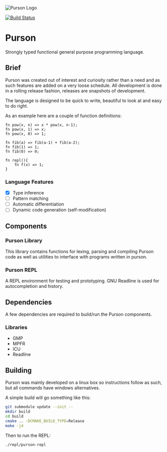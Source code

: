 ![Purson 
Logo](https://image.ibb.co/ng9iGo/purson_Lion_Red_Very_Small.png)

[![Build Status](https://travis-ci.com/RamblingMadMan/purson-lang.svg?branch=master)](https://travis-ci.com/RamblingMadMan/purson-lang)

# Purson
Strongly typed functional general purpose programming language.

## Brief
Purson was created out of interest and curiosity rather than a need and as such 
features are added on a very loose schedule. All development is done in a 
rolling release fashion, releases are snapshots of development.

The language is designed to be quick to write, beautiful to look at and easy to do right.

As an example here are a couple of function definitions:

```
fn pow(x, n) => x * pow(x, n-1);
fn pow(x, 1) => x;
fn pow(x, 0) => 1;

fn fib(a) => fib(a-1) + fib(a-2);
fn fib(1) => 1;
fn fib(0) => 0;

fn repl(){
	fn f(x) => 1;
}
```

### Language Features

- [X] Type inference
- [ ] Pattern matching
- [ ] Automatic differentiation
- [ ] Dynamic code generation (self-modification)

## Components

### Purson Library
This library contains functions for lexing, parsing and compiling Purson code as well as utilities to interface with programs written in purson.

### Purson REPL
A REPL environment for testing and prototyping. GNU Readline is used for 
autocompletion and history.

## Dependencies

A few dependencies are required to build/run the Purson components.

### Libraries

* GMP
* MPFR
* ICU
* Readline

## Building

Purson was mainly developed on a linux box so instructions follow as such, but all commands have windows alternatives.

A simple build will go something like this:

```bash
git submodule update --init --
mkdir build
cd build
cmake .. -DCMAKE_BUILD_TYPE=Release
make -j4
```

Then to run the REPL:
```bash
./repl/purson-repl
```
